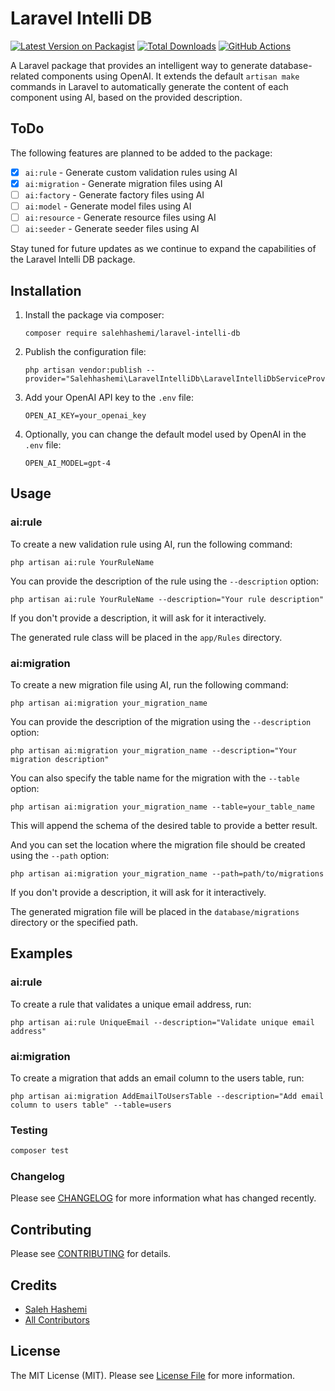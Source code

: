 # Laravel Intelli DB

[![Latest Version on Packagist](https://img.shields.io/packagist/v/salehhashemi/laravel-intelli-db.svg?style=flat-square)](https://packagist.org/packages/salehhashemi/laravel-intelli-db)
[![Total Downloads](https://img.shields.io/packagist/dt/salehhashemi/laravel-intelli-db.svg?style=flat-square)](https://packagist.org/packages/salehhashemi/laravel-intelli-db)
[![GitHub Actions](https://img.shields.io/github/actions/workflow/status/salehhashemi1992/laravel-intelli-db/run-tests.yml?branch=master&label=tests)](https://github.com/salehhashemi1992/laravel-intelli-db/actions/workflows/run-tests.yml)

A Laravel package that provides an intelligent way to generate database-related components using 
OpenAI.
It extends the default `artisan make` commands in Laravel to automatically generate the content of each component using AI, based on the provided description.

## ToDo

The following features are planned to be added to the package:

- [x] `ai:rule` - Generate custom validation rules using AI
- [x] `ai:migration` - Generate migration files using AI
- [ ] `ai:factory` - Generate factory files using AI
- [ ] `ai:model` - Generate model files using AI
- [ ] `ai:resource` - Generate resource files using AI
- [ ] `ai:seeder` - Generate seeder files using AI

Stay tuned for future updates as we continue to expand the capabilities of the Laravel Intelli DB package.

## Installation

1. Install the package via composer:
    ```
    composer require salehhashemi/laravel-intelli-db
    ```

2. Publish the configuration file:
    ```
    php artisan vendor:publish --provider="Salehhashemi\LaravelIntelliDb\LaravelIntelliDbServiceProvider"
    ```

3. Add your OpenAI API key to the `.env` file:
    ```
    OPEN_AI_KEY=your_openai_key
    ```

4. Optionally, you can change the default model used by OpenAI in the `.env` file:
    ```
   OPEN_AI_MODEL=gpt-4
    ```

## Usage

### ai:rule
To create a new validation rule using AI, run the following command:

```
php artisan ai:rule YourRuleName
```

You can provide the description of the rule using the `--description` option:

```
php artisan ai:rule YourRuleName --description="Your rule description"
```

If you don't provide a description, it will ask for it interactively.

The generated rule class will be placed in the `app/Rules` directory.

### ai:migration
To create a new migration file using AI, run the following command:

```
php artisan ai:migration your_migration_name
```

You can provide the description of the migration using the `--description` option:

```
php artisan ai:migration your_migration_name --description="Your migration description"
```

You can also specify the table name for the migration with the `--table` option:

```
php artisan ai:migration your_migration_name --table=your_table_name
```

This will append the schema of the desired table to provide a better result.

And you can set the location where the migration file should be created using the `--path` option:

```
php artisan ai:migration your_migration_name --path=path/to/migrations
```

If you don't provide a description, it will ask for it interactively.

The generated migration file will be placed in the `database/migrations` directory or the specified path.

## Examples

### ai:rule
To create a rule that validates a unique email address, run:

```
php artisan ai:rule UniqueEmail --description="Validate unique email address"
```

### ai:migration
To create a migration that adds an email column to the users table, run:

```
php artisan ai:migration AddEmailToUsersTable --description="Add email column to users table" --table=users
```

### Testing

```bash
composer test
```

### Changelog

Please see [CHANGELOG](CHANGELOG.md) for more information what has changed recently.

## Contributing

Please see [CONTRIBUTING](CONTRIBUTING.md) for details.

## Credits

-   [Saleh Hashemi](https://github.com/salehhashemi1992)
-   [All Contributors](../../contributors)

## License

The MIT License (MIT). Please see [License File](LICENSE.md) for more information.